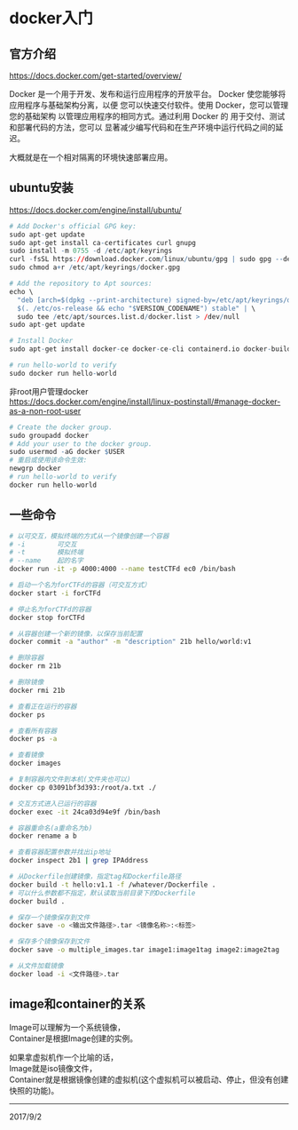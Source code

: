 # docker入门

## 官方介绍
https://docs.docker.com/get-started/overview/  

Docker 是一个用于开发、发布和运行应用程序的开放平台。 Docker 使您能够将应用程序与基础架构分离，以便 您可以快速交付软件。使用 Docker，您可以管理您的基础架构 以管理应用程序的相同方式。通过利用 Docker 的 用于交付、测试和部署代码的方法，您可以 显著减少编写代码和在生产环境中运行代码之间的延迟。  

大概就是在一个相对隔离的环境快速部署应用。  


## ubuntu安装
https://docs.docker.com/engine/install/ubuntu/  

```r
# Add Docker's official GPG key:
sudo apt-get update
sudo apt-get install ca-certificates curl gnupg
sudo install -m 0755 -d /etc/apt/keyrings
curl -fsSL https://download.docker.com/linux/ubuntu/gpg | sudo gpg --dearmor -o /etc/apt/keyrings/docker.gpg
sudo chmod a+r /etc/apt/keyrings/docker.gpg

# Add the repository to Apt sources:
echo \
  "deb [arch=$(dpkg --print-architecture) signed-by=/etc/apt/keyrings/docker.gpg] https://download.docker.com/linux/ubuntu \
  $(. /etc/os-release && echo "$VERSION_CODENAME") stable" | \
  sudo tee /etc/apt/sources.list.d/docker.list > /dev/null
sudo apt-get update

# Install Docker
sudo apt-get install docker-ce docker-ce-cli containerd.io docker-buildx-plugin docker-compose-plugin

# run hello-world to verify
sudo docker run hello-world
```

非root用户管理docker  
https://docs.docker.com/engine/install/linux-postinstall/#manage-docker-as-a-non-root-user  
```r
# Create the docker group.
sudo groupadd docker
# Add your user to the docker group.
sudo usermod -aG docker $USER
# 重启或使用该命令生效:
newgrp docker
# run hello-world to verify
docker run hello-world
```


## 一些命令
```bash
# 以可交互，模拟终端的方式从一个镜像创建一个容器
# -i        可交互
# -t        模拟终端
# --name    起的名字
docker run -it -p 4000:4000 --name testCTFd ec0 /bin/bash

# 启动一个名为forCTFd的容器（可交互方式）
docker start -i forCTFd

# 停止名为forCTFd的容器
docker stop forCTFd

# 从容器创建一个新的镜像，以保存当前配置
docker commit -a "author" -m "description" 21b hello/world:v1

# 删除容器
docker rm 21b

# 删除镜像
docker rmi 21b

# 查看正在运行的容器
docker ps

# 查看所有容器
docker ps -a

# 查看镜像
docker images

# 复制容器内文件到本机(文件夹也可以)
docker cp 03091bf3d393:/root/a.txt ./

# 交互方式进入已运行的容器
docker exec -it 24ca03d94e9f /bin/bash

# 容器重命名(a重命名为b)
docker rename a b

# 查看容器配置参数并找出ip地址
docker inspect 2b1 | grep IPAddress

# 从Dockerfile创建镜像，指定tag和Dockerfile路径
docker build -t hello:v1.1 -f /whatever/Dockerfile .
# 可以什么参数都不指定，默认读取当前目录下的Dockerfile
docker build .

# 保存一个镜像保存到文件
docker save -o <输出文件路径>.tar <镜像名称>:<标签>

# 保存多个镜像保存到文件
docker save -o multiple_images.tar image1:image1tag image2:image2tag

# 从文件加载镜像
docker load -i <文件路径>.tar
```


## image和container的关系
Image可以理解为一个系统镜像，  
Container是根据Image创建的实例。  

如果拿虚拟机作一个比喻的话，  
Image就是iso镜像文件，  
Container就是根据镜像创建的虚拟机(这个虚拟机可以被启动、停止，但没有创建快照的功能)。  


---
2017/9/2  
